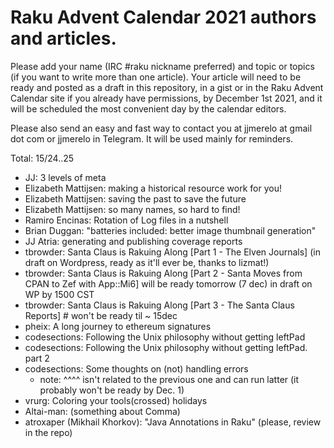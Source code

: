 # Raku Advent Calendar 2021 authors and articles.

Please add your name (IRC #raku nickname preferred) and topic or
topics (if you want to write more than one article). Your article will
need to be ready and posted as a draft in this repository, in a gist or in the Raku Advent
Calendar site if you already have permissions, by December 1st 2021,
and it will be scheduled the most convenient day by the calendar
editors.

Please also send an easy and fast way to contact you at jjmerelo at
gmail dot com or jjmerelo in Telegram. It will be used mainly for
reminders.

Total: 15/24..25

* JJ: 3 levels of meta
* Elizabeth Mattijsen: making a historical resource work for you!
* Elizabeth Mattijsen: saving the past to save the future
* Elizabeth Mattijsen: so many names, so hard to find!
* Ramiro Encinas: Rotation of Log files in a nutshell
* Brian Duggan: "batteries included: better image thumbnail generation"
* JJ Atria: generating and publishing coverage reports
* tbrowder: Santa Claus is Rakuing Along [Part 1 - The Elven Journals] (in draft on Wordpress, ready as it'll ever be, thanks to lizmat!)
* tbrowder: Santa Claus is Rakuing Along [Part 2 - Santa Moves from CPAN to Zef with App::Mi6] will be ready tomorrow (7 dec) in draft on WP by 1500 CST
* tbrowder: Santa Claus is Rakuing Along [Part 3 - The Santa Claus Reports] # won't be ready til ~ 15dec
* pheix: A long journey to ethereum signatures
* codesections: Following the Unix philosophy without getting leftPad
* codesections: Following the Unix philosophy without getting leftPad. part 2
* codesections: Some thoughts on (not) handling errors 
  - note: ^^^^ isn't related to the previous one and can run latter (it probably won't be ready by Dec. 1)
* vrurg: Coloring your tools(crossed) holidays
* Altai-man: (something about Comma)
* atroxaper (Mikhail Khorkov): "Java Annotations in Raku" (please, review in the repo)
<!-- add yours -->
